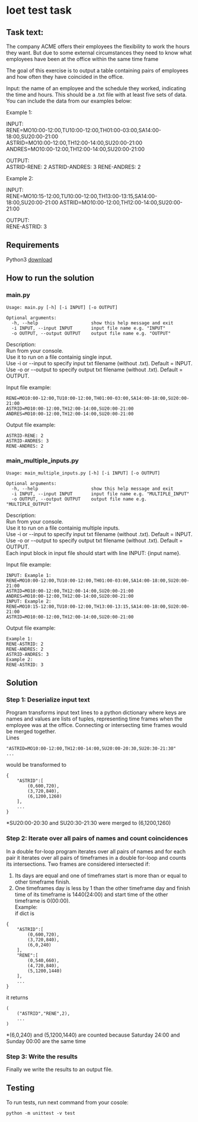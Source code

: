 # Ioet test task

## Task text:

The company ACME offers their employees the flexibility to work the hours they want. But due to some external circumstances they need to know what employees have been at the office within the same time frame

The goal of this exercise is to output a table containing pairs of employees and how often they have coincided in the office.

Input: the name of an employee and the schedule they worked, indicating the time and hours. This should be a .txt file with at least five sets of data. You can include the data from our examples below:

Example 1:

INPUT:  
RENE=MO10:00-12:00,TU10:00-12:00,TH01:00-03:00,SA14:00-18:00,SU20:00-21:00  
ASTRID=MO10:00-12:00,TH12:00-14:00,SU20:00-21:00  
ANDRES=MO10:00-12:00,TH12:00-14:00,SU20:00-21:00  

OUTPUT:  
ASTRID-RENE: 2
ASTRID-ANDRES: 3
RENE-ANDRES: 2

Example 2:

INPUT:  
RENE=MO10:15-12:00,TU10:00-12:00,TH13:00-13:15,SA14:00-18:00,SU20:00-21:00
ASTRID=MO10:00-12:00,TH12:00-14:00,SU20:00-21:00

OUTPUT:  
RENE-ASTRID: 3


## Requirements

Python3
[download](https://www.python.org/downloads)


## How to run the solution

### main.py

```
Usage: main.py [-h] [-i INPUT] [-o OUTPUT]  

Optional arguments:  
  -h, --help                    show this help message and exit  
  -i INPUT, --input INPUT       input file name e.g. "INPUT"  
  -o OUTPUT, --output OUTPUT    output file name e.g. "OUTPUT"  
```

Description:  
  Run from your console.  
  Use it to run on a file containig single input.  
  Use -i or --input to specify input txt filename (without .txt). Default = INPUT.  
  Use -o or --output to specify output txt filename (without .txt). Default = OUTPUT.  

Input file example:
```
RENE=MO10:00-12:00,TU10:00-12:00,TH01:00-03:00,SA14:00-18:00,SU20:00-21:00
ASTRID=MO10:00-12:00,TH12:00-14:00,SU20:00-21:00
ANDRES=MO10:00-12:00,TH12:00-14:00,SU20:00-21:00
```
Output file example:
```
ASTRID-RENE: 2
ASTRID-ANDRES: 3
RENE-ANDRES: 2
```


### main_multiple_inputs.py

```
Usage: main_multiple_inputs.py [-h] [-i INPUT] [-o OUTPUT]

Optional arguments:  
  -h, --help                    show this help message and exit  
  -i INPUT, --input INPUT       input file name e.g. "MULTIPLE_INPUT"  
  -o OUTPUT, --output OUTPUT    output file name e.g. "MULTIPLE_OUTPUT" 
``` 

Description:  
  Run from your console.  
  Use it to run on a file containig multiple inputs.  
  Use -i or --input to specify input txt filename (without .txt). Default = INPUT.  
  Use -o or --output to specify output txt filename (without .txt). Default = OUTPUT.  
  Each input block in input file should start with line INPUT: {input name}.  
 
Input file example:  
```
INPUT: Example 1:
RENE=MO10:00-12:00,TU10:00-12:00,TH01:00-03:00,SA14:00-18:00,SU20:00-21:00
ASTRID=MO10:00-12:00,TH12:00-14:00,SU20:00-21:00
ANDRES=MO10:00-12:00,TH12:00-14:00,SU20:00-21:00
INPUT: Example 2:
RENE=MO10:15-12:00,TU10:00-12:00,TH13:00-13:15,SA14:00-18:00,SU20:00-21:00
ASTRID=MO10:00-12:00,TH12:00-14:00,SU20:00-21:00
```
Output file example:
```
Example 1:
RENE-ASTRID: 2
RENE-ANDRES: 2
ASTRID-ANDRES: 3
Example 2:
RENE-ASTRID: 3
```


## Solution

### Step 1: Deserialize input text

Program transforms input text lines to a python dictionary where keys are names and values are lists of tuples, representing time frames when the employee was at the office. Connecting or intersecting time frames would be merged together.  
Lines 
```
"ASTRID=MO10:00-12:00,TH12:00-14:00,SU20:00-20:30,SU20:30-21:30"
...
```
would be transformed to 
```
{
    "ASTRID":[
        (0,600,720), 
        (3,720,840),
        (6,1200,1260)
    ],
    ...
}
```
*SU20:00-20:30 and SU20:30-21:30 were merged to (6,1200,1260)  


### Step 2: Iterate over all pairs of names and count coincidences

In a double for-loop program iterates over all pairs of names and for each pair it iterates over all pairs of timeframes in a double for-loop and counts its intersections. Two frames are considered intersected if:  
1) Its days are equal and one of timeframes start is more than or equal to other timeframe finish.
2) One timeframes day is less by 1 than the other timeframe day and finish time of its timeframe is 1440(24:00) and start time of the other timeframe is 0(00:00).  
Example:  
if dict is
```
{
    "ASTRID":[
        (0,600,720), 
        (3,720,840),
        (6,0,240)
    ],
    "RENE":[
        (0,540,660),
        (4,720,840),
        (5,1200,1440)
    ],
    ...
}
```
it returns
```
(
    ("ASTRID","RENE",2),
    ...
)
```
*(6,0,240) and (5,1200,1440) are counted because Saturday 24:00 and Sunday 00:00 are the same time  


### Step 3: Write the results

Finally we write the results to an output file.


## Testing

To run tests, run next command from your cosole:
```
python -m unittest -v test
```
